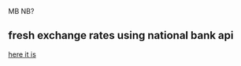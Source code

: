 MB NB? 
## fresh exchange rates using national bank api
[here it is](https://andreikrivets.github.io/nbbrbb)